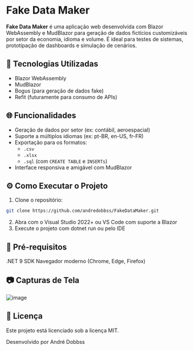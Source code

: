 # Fake Data Maker

**Fake Data Maker** é uma aplicação web desenvolvida com Blazor WebAssembly e MudBlazor para geração de dados fictícios customizáveis por setor da economia, idioma e volume. É ideal para testes de sistemas, prototipação de dashboards e simulação de cenários.

## 🔧 Tecnologias Utilizadas
- Blazor WebAssembly
- MudBlazor
- Bogus (para geração de dados fake)
- Refit (futuramente para consumo de APIs)

## 🌐 Funcionalidades
- Geração de dados por setor (ex: contábil, aeroespacial)
- Suporte a múltiplos idiomas (ex: pt-BR, en-US, fr-FR)
- Exportação para os formatos:
  - `.csv`
  - `.xlsx`
  - `.sql` (com `CREATE TABLE` e `INSERTs`)
- Interface responsiva e amigável com MudBlazor

## ⚙️ Como Executar o Projeto
1. Clone o repositório:
```bash
git clone https://github.com/andredobbss/FakeDataMaker.git
```
2. Abra com o Visual Studio 2022+ ou VS Code com suporte a Blazor
3. Execute o projeto com dotnet run ou pelo IDE

## 🚨 Pré-requisitos
.NET 9 SDK
Navegador moderno (Chrome, Edge, Firefox)

## 📷 Capturas de Tela
![image](https://github.com/user-attachments/assets/025548a2-647e-425c-9e35-8f67f2ddb3c2)

## 📄 Licença
Este projeto está licenciado sob a licença MIT.

Desenvolvido por André Dobbss
